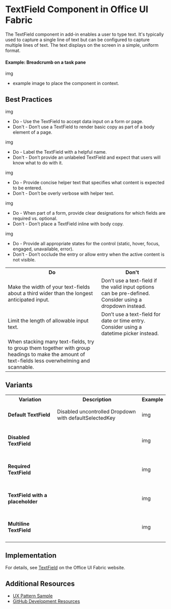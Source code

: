 # TextField Component in Office UI Fabric

The TextField component in add-in enables a user to type text. It's typically used to capture a single line of text but can be configured to capture multiple lines of text. The text displays on the screen in a simple, uniform format.
  
#### Example: Breadcrumb on a task pane

img
* example image to place the component in context.

## Best Practices

img
* Do - Use the TextField to accept data input on a form or page.
* Don't - Don’t use a TextField to render basic copy as part of a body element of a page.

img
* Do - Label the TextField with a helpful name.
* Don't - Don’t provide an unlabeled TextField and expect that users will know what to do with it.

img
* Do - Provide concise helper text that specifies what content is expected to be entered.
* Don't - Don’t be overly verbose with helper text.

img
* Do - When part of a form, provide clear designations for which fields are required vs. optional.
* Don't - Don’t place a TextField inline with body copy.

img
* Do - Provide all appropriate states for the control (static, hover, focus, engaged, unavailable, error).
* Don't - Don’t occlude the entry or allow entry when the active content is not visible.

<table>
    <tr>
        <th>Do</th>
        <th>Don't</th>
    </tr>
    <tr>
        <td>Make the width of your text-fields about a third wider than the longest anticipated input.</td>
        <td>Don’t use a text-field if the valid input options can be pre-defined. Consider using a dropdown instead.</td>
    </tr>
    <tr>
        <td>Limit the length of allowable input text.</td>
        <td>Don’t use a text-field for date or time entry. Consider using a datetime picker instead.</td>
    </tr>
    <tr>
        <td>When stacking many text-fields, try to group them together with group headings to make the amount of text-fields less overwhelming and scannable.</td>
        <td></td>
    </tr>
</table>

## Variants

<table>
    <tr>
        <th>Variation</th>
        <th>Description</th>
        <th>Example</th>
    </tr>
    <tr>
        <td><h4>Default TextField<h4></td>
        <td>Disabled uncontrolled Dropdown with defaultSelectedKey</td>
        <td>img</td>
    </tr>
    <tr>
        <td><h4>Disabled TextField<h4></td>
        <td></td>
        <td>img</td>
    </tr>
    <tr>
        <td><h4>Required TextField<h4></td>
        <td></td>
        <td>img</td>
    </tr>
    <tr>
        <td><h4>TextField with a placeholder<h4></td>
        <td></td>
        <td>img</td>
    </tr>
    <tr>
        <td><h4>Multiline TextField<h4></td>
        <td></td>
        <td>img</td>
    </tr>
</table>

## Implementation

For details, see [TextField](https://dev.office.com/fabric#/components/textfield) on the Office UI Fabric website.

## Additional Resources
* [UX Pattern Sample](https://office.visualstudio.com/DefaultCollection/OC/_git/GettingStarted-FabricReact)
* [GitHub Development Resources](https://github.com/OfficeDev/Office-Add-in-UX-Design-Patterns-Code)